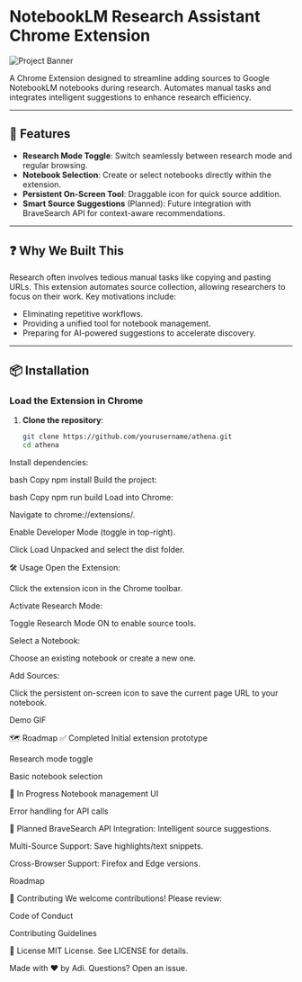 # NotebookLM Research Assistant Chrome Extension

![Project Banner](path/to/your/banner.png) <!-- Optional: Add a banner image -->

A Chrome Extension designed to streamline adding sources to Google NotebookLM notebooks during research. Automates manual tasks and integrates intelligent suggestions to enhance research efficiency.

---

## 🚀 Features

- **Research Mode Toggle**: Switch seamlessly between research mode and regular browsing.
- **Notebook Selection**: Create or select notebooks directly within the extension.
- **Persistent On-Screen Tool**: Draggable icon for quick source addition.
- **Smart Source Suggestions** (Planned): Future integration with BraveSearch API for context-aware recommendations.

---

## ❓ Why We Built This

Research often involves tedious manual tasks like copying and pasting URLs. This extension automates source collection, allowing researchers to focus on their work. Key motivations include:
- Eliminating repetitive workflows.
- Providing a unified tool for notebook management.
- Preparing for AI-powered suggestions to accelerate discovery.

---

## 📦 Installation

### Load the Extension in Chrome

1. **Clone the repository**:
   ```bash
   git clone https://github.com/yourusername/athena.git
   cd athena

Install dependencies:

bash
Copy
npm install
Build the project:

bash
Copy
npm run build
Load into Chrome:

Navigate to chrome://extensions/.

Enable Developer Mode (toggle in top-right).

Click Load Unpacked and select the dist folder.

🛠️ Usage
Open the Extension:

Click the extension icon in the Chrome toolbar.

Activate Research Mode:

Toggle Research Mode ON to enable source tools.

Select a Notebook:

Choose an existing notebook or create a new one.

Add Sources:

Click the persistent on-screen icon to save the current page URL to your notebook.

Demo GIF <!-- Replace with actual demo GIF -->

🗺️ Roadmap
✅ Completed
Initial extension prototype

Research mode toggle

Basic notebook selection

🚧 In Progress
Notebook management UI

Error handling for API calls

📅 Planned
BraveSearch API Integration: Intelligent source suggestions.

Multi-Source Support: Save highlights/text snippets.

Cross-Browser Support: Firefox and Edge versions.

Roadmap <!-- Replace with roadmap graphic -->

🤝 Contributing
We welcome contributions! Please review:

Code of Conduct

Contributing Guidelines

📜 License
MIT License. See LICENSE for details.

Made with ❤️ by Adi. Questions? Open an issue.

